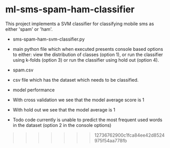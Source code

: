 # ml-sms-spam-ham-classifier

This project implements a SVM classifier for classifying mobile sms as either 'spam' or 'ham'. 

- sms-spam-ham-svm-classifier.py
 - main python file which when executed presents console based options to either: view the distribution of classes (option 1), or run the classifier using k-folds (option 3) or run the classifier using hold out (option 4).

- spam.csv
 - csv file which has the dataset which needs to be classified.

- model performance
 - With cross validation we see that the model average score is 1
 - With hold out we see that the model average is 1

- Todo
code currently is unable to predict the most frequent used words in the dataset (option 2 in the console options)
>>>>>>> 12736762900c1fca84ee42d8524975f54aa778fb

